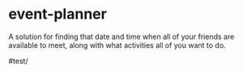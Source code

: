 # event-planner
A solution for finding that date and time when all of your friends are available to meet, along with what activities all of you want to do.

#test/